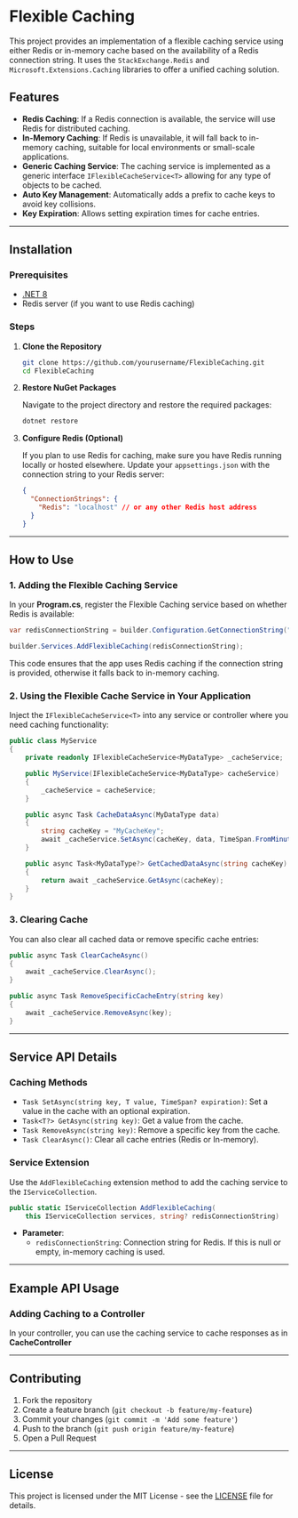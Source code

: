 # Flexible Caching

This project provides an implementation of a flexible caching service using either Redis or in-memory cache based on the availability of a Redis connection string. It uses the `StackExchange.Redis` and `Microsoft.Extensions.Caching` libraries to offer a unified caching solution.

## Features

- **Redis Caching**: If a Redis connection is available, the service will use Redis for distributed caching.
- **In-Memory Caching**: If Redis is unavailable, it will fall back to in-memory caching, suitable for local environments or small-scale applications.
- **Generic Caching Service**: The caching service is implemented as a generic interface `IFlexibleCacheService<T>` allowing for any type of objects to be cached.
- **Auto Key Management**: Automatically adds a prefix to cache keys to avoid key collisions.
- **Key Expiration**: Allows setting expiration times for cache entries.

---

## Installation

### Prerequisites
- [.NET 8](https://dotnet.microsoft.com/download)
- Redis server (if you want to use Redis caching)

### Steps

1. **Clone the Repository**

    ```bash
    git clone https://github.com/yourusername/FlexibleCaching.git
    cd FlexibleCaching
    ```

2. **Restore NuGet Packages**

    Navigate to the project directory and restore the required packages:

    ```bash
    dotnet restore
    ```

3. **Configure Redis (Optional)**

    If you plan to use Redis for caching, make sure you have Redis running locally or hosted elsewhere. Update your `appsettings.json` with the connection string to your Redis server:

    ```json
    {
      "ConnectionStrings": {
        "Redis": "localhost" // or any other Redis host address
      }
    }
    ```

---

## How to Use

### 1. Adding the Flexible Caching Service

In your **Program.cs**, register the Flexible Caching service based on whether Redis is available:

```csharp
var redisConnectionString = builder.Configuration.GetConnectionString("Redis");

builder.Services.AddFlexibleCaching(redisConnectionString);
```

This code ensures that the app uses Redis caching if the connection string is provided, otherwise it falls back to in-memory caching.

### 2. Using the Flexible Cache Service in Your Application

Inject the `IFlexibleCacheService<T>` into any service or controller where you need caching functionality:

```csharp
public class MyService
{
    private readonly IFlexibleCacheService<MyDataType> _cacheService;

    public MyService(IFlexibleCacheService<MyDataType> cacheService)
    {
        _cacheService = cacheService;
    }

    public async Task CacheDataAsync(MyDataType data)
    {
        string cacheKey = "MyCacheKey";
        await _cacheService.SetAsync(cacheKey, data, TimeSpan.FromMinutes(30));
    }

    public async Task<MyDataType?> GetCachedDataAsync(string cacheKey)
    {
        return await _cacheService.GetAsync(cacheKey);
    }
}
```

### 3. Clearing Cache

You can also clear all cached data or remove specific cache entries:

```csharp
public async Task ClearCacheAsync()
{
    await _cacheService.ClearAsync();
}

public async Task RemoveSpecificCacheEntry(string key)
{
    await _cacheService.RemoveAsync(key);
}
```

---

## Service API Details

### Caching Methods

- `Task SetAsync(string key, T value, TimeSpan? expiration)`: Set a value in the cache with an optional expiration.
- `Task<T?> GetAsync(string key)`: Get a value from the cache.
- `Task RemoveAsync(string key)`: Remove a specific key from the cache.
- `Task ClearAsync()`: Clear all cache entries (Redis or In-memory).

### Service Extension

Use the `AddFlexibleCaching` extension method to add the caching service to the `IServiceCollection`.

```csharp
public static IServiceCollection AddFlexibleCaching(
    this IServiceCollection services, string? redisConnectionString)
```

- **Parameter**: 
  - `redisConnectionString`: Connection string for Redis. If this is null or empty, in-memory caching is used.

---

## Example API Usage

### Adding Caching to a Controller

In your controller, you can use the caching service to cache responses as in **CacheController**


---

## Contributing

1. Fork the repository
2. Create a feature branch (`git checkout -b feature/my-feature`)
3. Commit your changes (`git commit -m 'Add some feature'`)
4. Push to the branch (`git push origin feature/my-feature`)
5. Open a Pull Request

---

## License

This project is licensed under the MIT License - see the [LICENSE](LICENSE) file for details.

